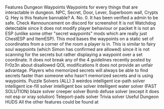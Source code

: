 Features
Dungeon Waypoints
Waypoints for every things that are interactable in dungeon.
NPC, Secret, Door, Lever, Superboom wall, Crypts
Q. Hey is this feature bannable?
A. No. 0. It has been verified a admin to be safe. Check #announcement on discord for screenshot
It is not Watchdog detectable since it does not modify player behaviour or packet
It is not an ESP (unlike some other "secret waypoints" mods which are really just ChestESP and ItemESP). This mod bases the waypoints on a static set of coordinates from a corner of the room a player is in. This is similar to fairy soul waypoints (which Simon has confirmed are allowed) since it is not scanning for the secrets but rather displaying a waypoint over a set coordinate.
It does not break any of the 4 guidelines recently posted by Fr0z3n about disallowed QOL modifications
It does not provide an unfair advantage. Players who memorized secrets will always be able to find secrets faster than someone who hasn't memorized secrets and is using waypoints.
Puzzle Solvers (ALL)
3 weirdos
intelligent ice-path solver
intelligent ice-fill solver
intelligent box solver
intelligent water solver (FAST SOLUTION)
blaze solver
creeper solver
Bomb defuse solver (except it does not esp or xray solution)
Teleport-pads solver
Trivia solver
Useful Dungeon HUDS
All the other features could be found at
